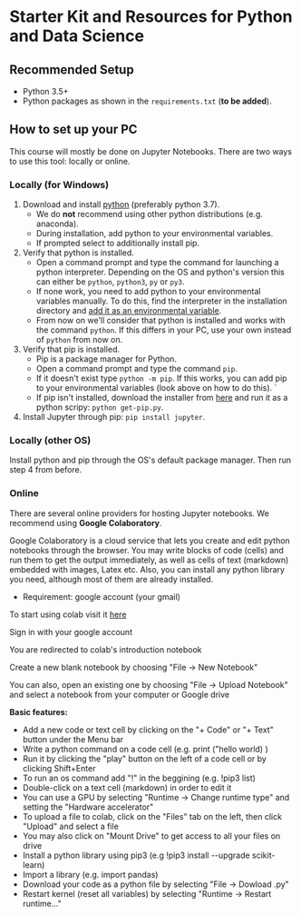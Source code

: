 # Starter Kit and Resources for Python and Data Science

## Recommended Setup

- Python 3.5+
- Python packages as shown in the `requirements.txt` (**to be added**).

## How to set up your PC

This course will mostly be done on Jupyter Notebooks. There are two ways to use this tool: locally or online.

### Locally (for Windows)

1. Download and install [python](https://www.python.org/downloads/) (preferably python 3.7). 
    - We do **not** recommend using other python distributions (e.g. anaconda). 
    - During installation, add python to your environmental variables.
    - If prompted select to additionally install pip.  
2. Verify that python is installed.
    - Open a command prompt and type the command for launching a python interpreter. Depending on the OS and python's version this can either be `python`, `python3`, `py` or `py3`.
    - If none work, you need to add python to your environmental variables manually. To do this, find the interpreter in the installation directory and [add it as an environmental variable](https://www.computerhope.com/issues/ch000549.htm).
    - From now on we'll consider that python is installed and works with the command `python`. If this differs in your PC, use your own instead of `python` from now on.
3. Verify that pip is installed.
    - Pip is a package manager for Python.
    - Open a command prompt and type the command `pip`.
    - If it doesn't exist type `python -m pip`. If this works, you can add pip to your environmental variables (look above on how to do this). `
    - If pip isn't installed, download the installer from [here](https://bootstrap.pypa.io/get-pip.py) and run it as a python scripy: `python get-pip.py`.
 4. Install Jupyter through pip: `pip install jupyter`.

### Locally (other OS)

Install python and pip through the OS's default package manager. Then run step 4 from before.

### Online

There are several online providers for hosting Jupyter notebooks. We recommend using **Google Colaboratory**.

Google Colaboratory is a cloud service that lets you create and edit python notebooks through the browser. You may write blocks of code (cells) and run them to get the output immediately, as well as cells of text (markdown) embedded with images, Latex etc. Also, you can install any python library you need, although most of them are already installed.

* Requirement: google account (your gmail)

To start using colab visit it [here](https://colab.research.google.com/notebooks/intro.ipynb)

Sign in with your google account

You are redirected to colab's introduction notebook

Create a new blank notebook by choosing "File -> New Notebook"

You can also, open an existing one by choosing "File -> Upload Notebook" and select a notebook from your computer or Google drive

**Basic features:**

*   Add a new code or text cell by clicking on the "+ Code" or "+ Text" button under the Menu bar
*   Write a python command on a code cell (e.g. print ("hello world) )
*   Run it by clicking the "play" button on the left of a code cell or by clicking Shift+Enter 
*   To run an os command add "!" in the beggining (e.g. !pip3 list)
*   Double-click on a text cell (markdown) in order to edit it
*   You can use a GPU by selecting "Runtime -> Change runtime type" and setting the "Hardware accelerator"
*   To upload a file to colab, click on the "Files" tab on the left, then click "Upload" and select a file
*   You may also click on "Mount Drive" to get access to all your files on drive
*   Install a python library using pip3 (e.g !pip3 install --upgrade scikit-learn)
*   Import a library (e.g. import pandas)
*   Download your code as a python file by selecting "File -> Dowload .py"
*   Restart kernel (reset all variables) by selecting "Runtime -> Restart runtime..."




